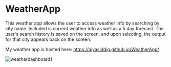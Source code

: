 # WeatherApp

This weather app allows the user to access weather info by searching by city name. Included is current weather info as well as a 5 day forecast. The user's search history is saved on the screen, and upon selecting, the output for that city appears back on the screen.

My weather app is hosted here: https://aiyasiddig.github.io/WeatherApp/

![weatherdashboard1](https://user-images.githubusercontent.com/65461462/90581416-0853e200-e180-11ea-805e-d7a330dc9041.PNG)
